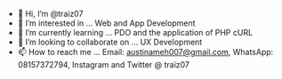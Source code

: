 - 👋 Hi, I’m @traiz07
- 👀 I’m interested in ... Web and App Development
- 🌱 I’m currently learning ... PDO and the application of PHP cURL
- 💞️ I’m looking to collaborate on ... UX Development
- 📫 How to reach me ... Email: austinameh007@gmail.com, WhatsApp: 08157372794, Instagram and Twitter @ traiz07

<!---
traiz07/traiz07 is a ✨ special ✨ repository because its `README.md` (this file) appears on your GitHub profile.
You can click the Preview link to take a look at your changes.
--->
